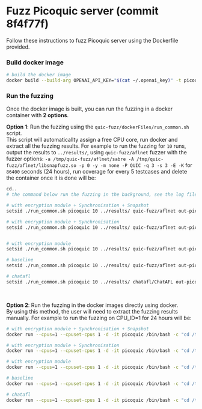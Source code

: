 # Fuzz Picoquic server (commit 8f4f77f)
Follow these instructions to fuzz Picoquic server using the Dockerfile provided.

### Build docker image
```bash
# build the docker image
docker build --build-arg OPENAI_API_KEY="$(cat ~/.openai_key)" -t picoquic .
```

### Run the fuzzing
Once the docker image is built, you can run the fuzzing in a docker container with **2 options**.

**Option 1**: Run the fuzzing using the ```quic-fuzz/dockerFiles/run_common.sh``` script.<br/>
This script will automaticallty assign a free CPU core, run docker and extract all the fuzzing results.
For example to run the fuzzing for ```10``` runs, output the results to ```../results/```, using ```quic-fuzz/aflnet``` fuzzer with the fuzzer options: ```-a /tmp/quic-fuzz/aflnet/sabre -A /tmp/quic-fuzz/aflnet/libsnapfuzz.so -p 0 -y -m none -P QUIC -q 3 -s 3 -E -K``` for ```86400``` seconds (24 hours), run coverage for every 5 testcases and delete the container once it is done will be:
```bash
cd..
# the command below run the fuzzing in the background, see the log file to track the process

# with encryption module + Synchronisation + Snapshot
setsid ./run_common.sh picoquic 10 ../results/ quic-fuzz/aflnet out-picoquic-quic-fuzz '-a /tmp/quic-fuzz/aflnet/sabre -A /tmp/quic-fuzz/aflnet/libsnapfuzz.so -p 0 -m none -y -P QUIC -q 3 -s 3 -E -K' 86400 5 1 > picoquic_quic_snap_aflnet.log 2>&1 &

# with encryption module + Synchronisation
setsid ./run_common.sh picoquic 10 ../results/ quic-fuzz/aflnet out-picoquic-quic-fuzz-nosnap '-a /tmp/quic-fuzz/aflnet/sabre -A /tmp/quic-fuzz/aflnet/libsnapfuzz_no_snap.so -p 0 -m none -y -P QUIC -q 3 -s 3 -E -K' 86400 5 1 > picoquic_quic_nosnap_aflnet.log 2>&1 &


# with encryption module
setsid ./run_common.sh picoquic 10 ../results/ quic-fuzz/aflnet out-picoquic-quic-aflnet '-m none -y -P QUIC -D 1000 -q 3 -s 3 -E -K' 86400 5 1 > picoquic_quic_aflnet.log 2>&1 &

# baseline
setsid ./run_common.sh picoquic 10 ../results/ quic-fuzz/aflnet out-picoquic-aflnet '-m none -P QUIC -D 1000 -q 3 -s 3 -E -K' 86400 5 1 > picoquic_aflnet.log 2>&1 &

# chatafl
setsid ./run_common.sh picoquic 10 ../results/ chatafl/ChatAFL out-picoquic-chatafl '-m none -P QUIC -D 1000 -q 3 -s 3 -E -K' 86400 5 1 > picoquic_chatafl.log 2>&1 &
```

<br/>

**Option 2**: Run the fuzzing in the docker images directly using docker.<br/>
By using this method, the user will need to extract the fuzzing results manually.
For example to run the fuzzing on CPU_ID=1 for 24 hours will be:
```bash
# with encryption module + Synchronisation + Snapshot
docker run --cpus=1 --cpuset-cpus 1 -d -it picoquic /bin/bash -c "cd /tmp && ./run quic-fuzz/aflnet out-picoquic-quic-fuzz '-a /tmp/quic-fuzz/aflnet/sabre -A /tmp/quic-fuzz/aflnet/libsnapfuzz.so -p 0 -m none -y -b 1 -P QUIC -q 3 -s 3 -E -K' 86400 5"

# with encryption module + Synchronisation
docker run --cpus=1 --cpuset-cpus 1 -d -it picoquic /bin/bash -c "cd /tmp && ./run quic-fuzz/aflnet out-picoquic-quic-fuzz-nosnap '-a /tmp/quic-fuzz/aflnet/sabre -A /tmp/quic-fuzz/aflnet/libsnapfuzz_no_snap.so -p 0 -m none -y -b 1 -P QUIC -q 3 -s 3 -E -K' 86400 5"

# with encryption module
docker run --cpus=1 --cpuset-cpus 1 -d -it picoquic /bin/bash -c "cd /tmp && ./run quic-fuzz/aflnet out-picoquic-quic-aflnet '-m none -y -b 1 -P QUIC -D 1000 -q 3 -s 3 -E -K' 86400 5"

# baseline
docker run --cpus=1 --cpuset-cpus 1 -d -it picoquic /bin/bash -c "cd /tmp && ./run quic-fuzz/aflnet out-picoquic-aflnet '-m none -b 1 -P QUIC -D 1000 -q 3 -s 3 -E -K' 86400 5"

# chatafl
docker run --cpus=1 --cpuset-cpus 1 -d -it picoquic /bin/bash -c "cd /tmp && ./run chatafl/ChatAFL out-picoquic-chatafl '-m none -b 1 -P QUIC -D 1000 -q 3 -s 3 -E -K' 86400 5"
```

